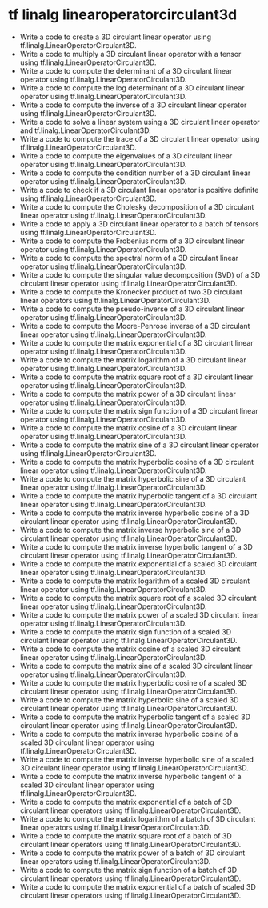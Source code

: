 # tf linalg linearoperatorcirculant3d

- Write a code to create a 3D circulant linear operator using tf.linalg.LinearOperatorCirculant3D.
- Write a code to multiply a 3D circulant linear operator with a tensor using tf.linalg.LinearOperatorCirculant3D.
- Write a code to compute the determinant of a 3D circulant linear operator using tf.linalg.LinearOperatorCirculant3D.
- Write a code to compute the log determinant of a 3D circulant linear operator using tf.linalg.LinearOperatorCirculant3D.
- Write a code to compute the inverse of a 3D circulant linear operator using tf.linalg.LinearOperatorCirculant3D.
- Write a code to solve a linear system using a 3D circulant linear operator and tf.linalg.LinearOperatorCirculant3D.
- Write a code to compute the trace of a 3D circulant linear operator using tf.linalg.LinearOperatorCirculant3D.
- Write a code to compute the eigenvalues of a 3D circulant linear operator using tf.linalg.LinearOperatorCirculant3D.
- Write a code to compute the condition number of a 3D circulant linear operator using tf.linalg.LinearOperatorCirculant3D.
- Write a code to check if a 3D circulant linear operator is positive definite using tf.linalg.LinearOperatorCirculant3D.
- Write a code to compute the Cholesky decomposition of a 3D circulant linear operator using tf.linalg.LinearOperatorCirculant3D.
- Write a code to apply a 3D circulant linear operator to a batch of tensors using tf.linalg.LinearOperatorCirculant3D.
- Write a code to compute the Frobenius norm of a 3D circulant linear operator using tf.linalg.LinearOperatorCirculant3D.
- Write a code to compute the spectral norm of a 3D circulant linear operator using tf.linalg.LinearOperatorCirculant3D.
- Write a code to compute the singular value decomposition (SVD) of a 3D circulant linear operator using tf.linalg.LinearOperatorCirculant3D.
- Write a code to compute the Kronecker product of two 3D circulant linear operators using tf.linalg.LinearOperatorCirculant3D.
- Write a code to compute the pseudo-inverse of a 3D circulant linear operator using tf.linalg.LinearOperatorCirculant3D.
- Write a code to compute the Moore-Penrose inverse of a 3D circulant linear operator using tf.linalg.LinearOperatorCirculant3D.
- Write a code to compute the matrix exponential of a 3D circulant linear operator using tf.linalg.LinearOperatorCirculant3D.
- Write a code to compute the matrix logarithm of a 3D circulant linear operator using tf.linalg.LinearOperatorCirculant3D.
- Write a code to compute the matrix square root of a 3D circulant linear operator using tf.linalg.LinearOperatorCirculant3D.
- Write a code to compute the matrix power of a 3D circulant linear operator using tf.linalg.LinearOperatorCirculant3D.
- Write a code to compute the matrix sign function of a 3D circulant linear operator using tf.linalg.LinearOperatorCirculant3D.
- Write a code to compute the matrix cosine of a 3D circulant linear operator using tf.linalg.LinearOperatorCirculant3D.
- Write a code to compute the matrix sine of a 3D circulant linear operator using tf.linalg.LinearOperatorCirculant3D.
- Write a code to compute the matrix hyperbolic cosine of a 3D circulant linear operator using tf.linalg.LinearOperatorCirculant3D.
- Write a code to compute the matrix hyperbolic sine of a 3D circulant linear operator using tf.linalg.LinearOperatorCirculant3D.
- Write a code to compute the matrix hyperbolic tangent of a 3D circulant linear operator using tf.linalg.LinearOperatorCirculant3D.
- Write a code to compute the matrix inverse hyperbolic cosine of a 3D circulant linear operator using tf.linalg.LinearOperatorCirculant3D.
- Write a code to compute the matrix inverse hyperbolic sine of a 3D circulant linear operator using tf.linalg.LinearOperatorCirculant3D.
- Write a code to compute the matrix inverse hyperbolic tangent of a 3D circulant linear operator using tf.linalg.LinearOperatorCirculant3D.
- Write a code to compute the matrix exponential of a scaled 3D circulant linear operator using tf.linalg.LinearOperatorCirculant3D.
- Write a code to compute the matrix logarithm of a scaled 3D circulant linear operator using tf.linalg.LinearOperatorCirculant3D.
- Write a code to compute the matrix square root of a scaled 3D circulant linear operator using tf.linalg.LinearOperatorCirculant3D.
- Write a code to compute the matrix power of a scaled 3D circulant linear operator using tf.linalg.LinearOperatorCirculant3D.
- Write a code to compute the matrix sign function of a scaled 3D circulant linear operator using tf.linalg.LinearOperatorCirculant3D.
- Write a code to compute the matrix cosine of a scaled 3D circulant linear operator using tf.linalg.LinearOperatorCirculant3D.
- Write a code to compute the matrix sine of a scaled 3D circulant linear operator using tf.linalg.LinearOperatorCirculant3D.
- Write a code to compute the matrix hyperbolic cosine of a scaled 3D circulant linear operator using tf.linalg.LinearOperatorCirculant3D.
- Write a code to compute the matrix hyperbolic sine of a scaled 3D circulant linear operator using tf.linalg.LinearOperatorCirculant3D.
- Write a code to compute the matrix hyperbolic tangent of a scaled 3D circulant linear operator using tf.linalg.LinearOperatorCirculant3D.
- Write a code to compute the matrix inverse hyperbolic cosine of a scaled 3D circulant linear operator using tf.linalg.LinearOperatorCirculant3D.
- Write a code to compute the matrix inverse hyperbolic sine of a scaled 3D circulant linear operator using tf.linalg.LinearOperatorCirculant3D.
- Write a code to compute the matrix inverse hyperbolic tangent of a scaled 3D circulant linear operator using tf.linalg.LinearOperatorCirculant3D.
- Write a code to compute the matrix exponential of a batch of 3D circulant linear operators using tf.linalg.LinearOperatorCirculant3D.
- Write a code to compute the matrix logarithm of a batch of 3D circulant linear operators using tf.linalg.LinearOperatorCirculant3D.
- Write a code to compute the matrix square root of a batch of 3D circulant linear operators using tf.linalg.LinearOperatorCirculant3D.
- Write a code to compute the matrix power of a batch of 3D circulant linear operators using tf.linalg.LinearOperatorCirculant3D.
- Write a code to compute the matrix sign function of a batch of 3D circulant linear operators using tf.linalg.LinearOperatorCirculant3D.
- Write a code to compute the matrix exponential of a batch of scaled 3D circulant linear operators using tf.linalg.LinearOperatorCirculant3D.